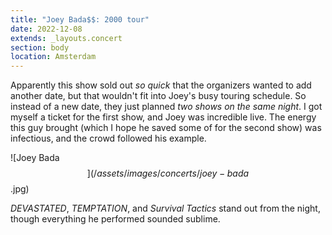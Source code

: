 ```yaml
---
title: "Joey Bada$$: 2000 tour"
date: 2022-12-08
extends: _layouts.concert
section: body
location: Amsterdam
---
```


Apparently this show sold out _so quick_ that the organizers wanted to add another date, but that wouldn't fit into
Joey's busy touring schedule. So instead of a new date, they just planned _two shows on the same night_. I got myself a
ticket for the first show, and Joey was incredible live. The energy this guy brought (which I hope he saved some of for
the second show) was infectious, and the crowd followed his example.

![Joey Bada$$](/assets/images/concerts/joey-bada$$.jpg)

_DEVASTATED_, _TEMPTATION_, and _Survival Tactics_ stand out from the night, though everything he performed sounded
sublime.
